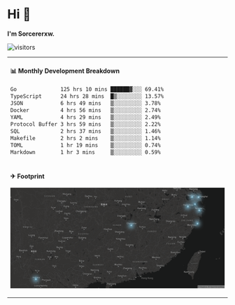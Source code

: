 # Hi 👋

**I'm Sorcererxw.**

![visitors](https://visitor-badge.glitch.me/badge?page_id=sorcererxw.sorcererx)

<table width="800px">
<tr>
<td valign="top" width="50%">

#### 📊 Monthly Development Breakdown

<!--START_SECTION:waka-->
```text
Go              125 hrs 10 mins ██████▓░░░ 69.41%
TypeScript      24 hrs 28 mins  █▒░░░░░░░░ 13.57%
JSON            6 hrs 49 mins   ▒░░░░░░░░░ 3.78%
Docker          4 hrs 56 mins   ▒░░░░░░░░░ 2.74%
YAML            4 hrs 29 mins   ▒░░░░░░░░░ 2.49%
Protocol Buffer 3 hrs 59 mins   ▒░░░░░░░░░ 2.22%
SQL             2 hrs 37 mins   ▒░░░░░░░░░ 1.46%
Makefile        2 hrs 2 mins    ▒░░░░░░░░░ 1.14%
TOML            1 hr 19 mins    ▒░░░░░░░░░ 0.74%
Markdown        1 hr 3 mins     ▒░░░░░░░░░ 0.59%
```
<!--END_SECTION:waka-->

</tr>
<tr>
<td colspan="2">

#### ✈ Footprint

![footprint](./footprint.png)

</td>
</tr>
</table>


